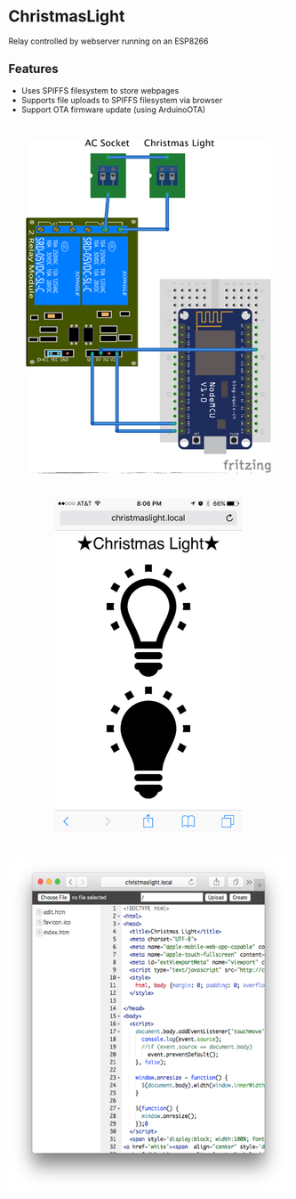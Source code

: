 # ChristmasLight
Relay controlled by webserver running on an ESP8266

## Features

 - Uses SPIFFS filesystem to store webpages
 - Supports file uploads to SPIFFS filesystem via browser
 - Support OTA firmware update (using ArduinoOTA)

</br>
<p align="center">
<img src="/images/circuit_bb.png" align="middle"alt="Circuit" height="600">
</p>
</br>
<p align="center">
<img src="/images/screenshot.png" align="middle" alt="webpage" height="600">
</p>
</br>
<p align="center">
<img src="/images/edit.png" align="middle" alt="File uploads" height="600">
</p>
